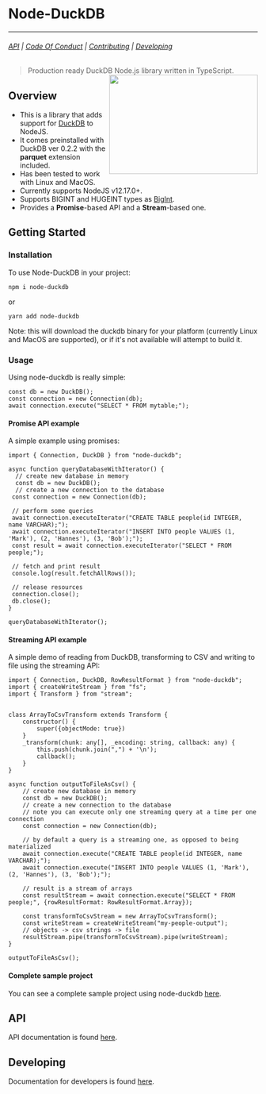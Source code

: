 # Node-DuckDB

---
###### [API](https://github.com/deepcrawl/node-duckdb/docs/api/node-duckdb.md) | [Code Of Conduct](https://github.com/deepcrawl/node-duckdb/docs/CODE_OF_CONDUCT.md) | [Contributing](https://github.com/deepcrawl/node-duckdb/docs/CONTRIBUTING.md) | [Developing](https://github.com/deepcrawl/node-duckdb/docs/DEVELOPING.md)

> Production ready DuckDB Node.js library written in TypeScript.
[<img src="https://www.deepcrawl.com/wp-content/themes/deepcrawl/images/deepcrawl-logo.svg" height="200" width="300" align="right">](https://www.deepcrawl.com/)


## Overview

- This is a library that adds support for [DuckDB](https://duckdb.org/) to NodeJS.
- It comes preinstalled with DuckDB ver 0.2.2 with the **parquet** extension included.
- Has been tested to work with Linux and MacOS.
- Currently supports NodeJS v12.17.0+.
- Supports BIGINT and HUGEINT types as [BigInt](https://developer.mozilla.org/en-US/docs/Web/JavaScript/Reference/Global_Objects/BigInt).
- Provides a **Promise**-based API and a **Stream**-based one.
## Getting Started
### Installation
To use Node-DuckDB in your project:
```
npm i node-duckdb
```
or
```
yarn add node-duckdb
```
Note: this will download the duckdb binary for your platform (currently Linux and MacOS are supported), or if it's not available will attempt to build it.
### Usage
Using node-duckdb is really simple:
```
const db = new DuckDB();
const connection = new Connection(db);
await connection.execute("SELECT * FROM mytable;");
```
#### Promise API example
A simple example using promises:

```
import { Connection, DuckDB } from "node-duckdb";

async function queryDatabaseWithIterator() {
  // create new database in memory
  const db = new DuckDB();
  // create a new connection to the database
 const connection = new Connection(db);

 // perform some queries
 await connection.executeIterator("CREATE TABLE people(id INTEGER, name VARCHAR);");
 await connection.executeIterator("INSERT INTO people VALUES (1, 'Mark'), (2, 'Hannes'), (3, 'Bob');");
 const result = await connection.executeIterator("SELECT * FROM people;");

 // fetch and print result
 console.log(result.fetchAllRows());

 // release resources
 connection.close();
 db.close();
}

queryDatabaseWithIterator();

```
#### Streaming API example
A simple demo of reading from DuckDB, transforming to CSV and writing to file using the streaming API:

```
import { Connection, DuckDB, RowResultFormat } from "node-duckdb";
import { createWriteStream } from "fs";
import { Transform } from "stream";


class ArrayToCsvTransform extends Transform {
    constructor() {
        super({objectMode: true})
    }
    _transform(chunk: any[], _encoding: string, callback: any) {
        this.push(chunk.join(",") + '\n');
        callback();
    }
}

async function outputToFileAsCsv() {
    // create new database in memory
    const db = new DuckDB();
    // create a new connection to the database
    // note you can execute only one streaming query at a time per one connection   
    const connection = new Connection(db);

    // by default a query is a streaming one, as opposed to being materialized
    await connection.execute("CREATE TABLE people(id INTEGER, name VARCHAR);");
    await connection.execute("INSERT INTO people VALUES (1, 'Mark'), (2, 'Hannes'), (3, 'Bob');");

    // result is a stream of arrays
    const resultStream = await connection.execute("SELECT * FROM people;", {rowResultFormat: RowResultFormat.Array});

    const transformToCsvStream = new ArrayToCsvTransform();
    const writeStream = createWriteStream("my-people-output");
    // objects -> csv strings -> file
    resultStream.pipe(transformToCsvStream).pipe(writeStream);
}

outputToFileAsCsv();

```

#### Complete sample project
You can see a complete sample project using node-duckdb [here](https://github.com/deepcrawl/node-duckdb/tree/master/examples).

## API
API documentation is found [here](https://github.com/deepcrawl/node-duckdb/docs/api/node-duckdb.md).

## Developing
Documentation for developers is found [here](https://github.com/deepcrawl/node-duckdb/docs/DEVELOPING.md).
